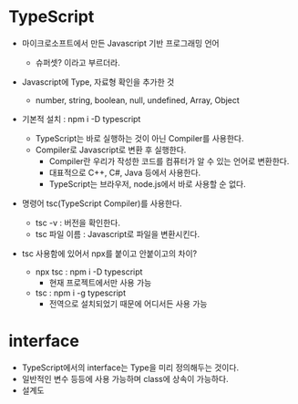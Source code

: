 # TypeScript

- 마이크로소프트에서 만든 Javascript 기반 프로그래밍 언어
  - 슈퍼셋? 이라고 부르더라.
- Javascript에 Type, 자료형 확인을 추가한 것

  - number, string, boolean, null, undefined, Array, Object

- 기본적 설치 : npm i -D typescript

  - TypeScript는 바로 실행하는 것이 아닌 Compiler를 사용한다.
  - Compiler로 Javascript로 변환 후 실행한다.
    - Compiler란 우리가 작성한 코드를 컴퓨터가 알 수 있는 언어로 변환한다.
    - 대표적으로 C++, C#, Java 등에서 사용한다.
    - TypeScript는 브라우저, node.js에서 바로 사용할 순 없다.

- 명령어 tsc(TypeScript Compiler)를 사용한다.

  - tsc -v : 버전을 확인한다.
  - tsc 파일 이름 : Javascript로 파일을 변환시킨다.

- tsc 사용함에 있어서 npx를 붙이고 안붙이고의 차이?
  - npx tsc : npm i -D typescript
    - 현재 프로젝트에서만 사용 가능
  - tsc : npm i -g typescript
    - 전역으로 설치되었기 때문에 어디서든 사용 가능

# interface

- TypeScript에서의 interface는 Type을 미리 정의해두는 것이다.
- 일반적인 변수 등등에 사용 가능하며 class에 상속이 가능하다.
- 설계도
